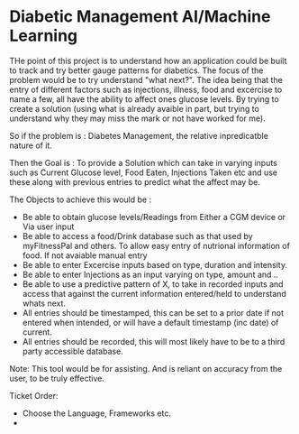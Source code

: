 # Diabetic Management AI/Machine Learning

THe point of this project is to understand how an application could be built to track and try better gauge patterns for diabetics. The focus of the problem would be to try understand "what next?". The idea being that the entry of different factors such as injections, illness, food and excercise to name a few, all have the ability to affect ones glucose levels. By trying to create a solution (using what is already avaible in part, but trying to understand why they may miss the mark or not have worked for me). 

So if the problem is : Diabetes Management, the relative inpredicatble nature of it. 

Then the Goal is : To provide a Solution which can take in varying inputs such as Current Glucose level, Food Eaten, Injections Taken etc and use these along with previous entries to predict what the affect may be. 

The Objects to achieve this would be : 
- Be able to obtain glucose levels/Readings from Either a CGM device or Via user input
- Be able to access a food/Drink database such as that used by myFitnessPal and others. To allow easy entry of nutrional information of food. If not avaiable manual entry
- Be able to enter Excercise inputs based on type, duration and intensity.
- Be able to enter Injections as an input varying on type, amount and ..
- Be able to use a predictive pattern of X, to take in recorded inputs and access that against the current information entered/held to understand whats next. 
- All entries should be timestamped, this can be set to a prior date if not entered when intended, or will have a default timestamp (inc date) of current.
- All entries should be recorded, this will most likely have to be to a third party accessible database.

Note: This tool would be for assisting. And is reliant on accuracy from the user, to be truly effective. 

Ticket Order: 
- Choose the Language, Frameworks etc.
- 
